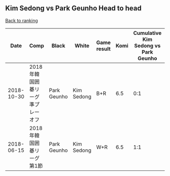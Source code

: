 ## Kim Sedong vs Park Geunho Head to head

[Back to ranking](../../index.md)




| **Date** | **Comp** | **Black** | **White** | **Game result** | **Komi** | **Cumulative Kim Sedong vs Park Geunho** | **Kim Sedong streak** | **Park Geunho streak** | 
| --- | --- | --- | --- | --- | --- | --- | --- | --- |
| 2018-10-30 | 2018年韓国囲碁リーグ準プレーオフ | Park Geunho | Kim Sedong | B+R | 6.5 | 0:1 | 0 | 1 | 
| 2018-06-15 | 2018年韓国囲碁リーグ第1節 | Park Geunho | Kim Sedong | W+R | 6.5 | 1:1 | 1 | 0 |




